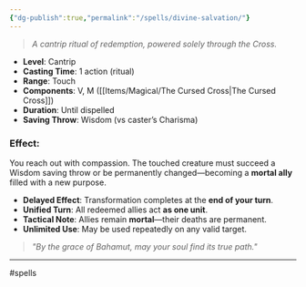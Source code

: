 ```yaml
---
{"dg-publish":true,"permalink":"/spells/divine-salvation/"}
---
```



> *A cantrip ritual of redemption, powered solely through the Cross.*

- **Level**: Cantrip  
- **Casting Time**: 1 action (ritual)  
- **Range**: Touch  
- **Components**: V, M ([[Items/Magical/The Cursed Cross\|The Cursed Cross]])  
- **Duration**: Until dispelled  
- **Saving Throw**: Wisdom (vs caster’s Charisma)

### Effect:
You reach out with compassion. The touched creature must succeed a Wisdom saving throw or be permanently changed—becoming a **mortal ally** filled with a new purpose.

- **Delayed Effect**: Transformation completes at the **end of your turn**.
- **Unified Turn**: All redeemed allies act **as one unit**.
- **Tactical Note**: Allies remain **mortal**—their deaths are permanent.
- **Unlimited Use**: May be used repeatedly on any valid target.

> _"By the grace of Bahamut, may your soul find its true path."_

---

#spells
